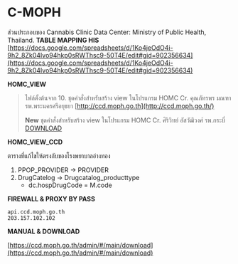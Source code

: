 # C-MOPH
ส่วนประกอบของ Cannabis Clinic Data Center: Ministry of Public Health, Thailand.
**TABLE MAPPING HIS**
[https://docs.google.com/spreadsheets/d/1Ko4jeOdO4i-9h2_8Zk04Ivo94hkp0sRWThsc9-50T4E/edit#gid=902356634](https://docs.google.com/spreadsheets/d/1Ko4jeOdO4i-9h2_8Zk04Ivo94hkp0sRWThsc9-50T4E/edit#gid=902356634)

**HOMC_VIEW**

> ไฟล์ตั้งต้นจาก 10. ชุดคำสั่งสำหรับสร้าง view ในโปรแกรม HOMC
> Cr. คุณภัทรพร มณฑา รพ.พระนครศรีอยุธยา
[http://ccd.moph.go.th](http://ccd.moph.go.th/)
>
> **New** ชุดคำสั่งสำหรับสร้าง view ในโปรแกรม HOMC
> Cr. ศิริวิทย์ อัสวัฒิวงศ์ รพ.กระบี่
> [DOWNLOAD](https://ccd.moph.go.th/download/ViewCCD_HoMC_(Krabi)_621127.zip)

**HOMC_VIEW_CCD**

ตารางที่แก้ไขให้ตรงกับของโรงพยาบาลอ่างทอง
 1. PPOP_PROVIDER -> PROVIDER
 2. DrugCatelog -> Drugcatalog_producttype
	 * dc.hospDrugCode  =  M.code

**FIREWALL & PROXY BY PASS**

    api.ccd.moph.go.th
    203.157.102.102

**MANUAL & DOWNLOAD**

[https://ccd.moph.go.th/admin/#/main/download](https://ccd.moph.go.th/admin/#/main/download)